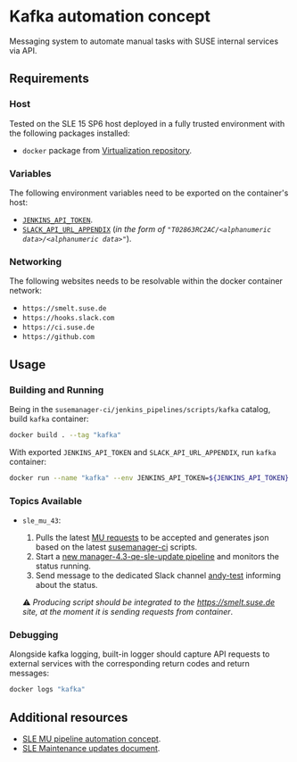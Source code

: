 # Kafka automation concept

Messaging system to automate manual tasks with SUSE internal services via API.

## Requirements

### Host

Tested on the SLE 15 SP6 host deployed in a fully trusted environment with the following packages installed:
* `docker` package from [Virtualization repository](https://download.opensuse.org/repositories/Virtualization:/containers/15.6/).

### Variables

The following environment variables need to be exported on the container's host:
* [`JENKINS_API_TOKEN`](https://ci.suse.de/user/manager/configure).
* [`SLACK_API_URL_APPENDIX`](https://app.slack.com/client/T02863RC2AC/platform) (_in the form of `"T02863RC2AC/<alphanumeric data>/<alphanumeric data>"`_).

### Networking

The following websites needs to be resolvable within the docker container network:
* `https://smelt.suse.de`
* `https://hooks.slack.com`
* `https://ci.suse.de`
* `https://github.com`

## Usage

### Building and Running

Being in the `susemanager-ci/jenkins_pipelines/scripts/kafka` catalog, build `kafka` container:

```bash
docker build . --tag "kafka"
```

With exported `JENKINS_API_TOKEN` and `SLACK_API_URL_APPENDIX`, run `kafka` container:

```bash
docker run --name "kafka" --env JENKINS_API_TOKEN=${JENKINS_API_TOKEN} --env SLACK_API_URL_APPENDIX=${SLACK_API_URL_APPENDIX} --network "host" kafka
```

### Topics Available

* `sle_mu_43`:
  1. Pulls the latest [MU requests](https://smelt.suse.de/overview/) to be accepted and generates json based on the latest [susemanager-ci](https://github.com/SUSE/susemanager-ci/tree/master) scripts.
  2. Start a [new manager-4.3-qe-sle-update pipeline](https://ci.suse.de/view/Manager/view/Manager-4.3/job/manager-4.3-qe-sle-update-NUE/) and monitors the status running.
  3. Send message to the dedicated Slack channel [andy-test](https://app.slack.com/client/T02863RC2AC/C033KJKDF9V) informing about the status.

  ⚠️ _Producing script should be integrated to the https://smelt.suse.de site, at the moment it is sending requests from container_.

### Debugging

Alongside kafka logging, built-in logger should capture API requests to external services with the corresponding return codes and return messages:

```bash
docker logs "kafka"
```

## Additional resources

* [SLE MU pipeline automation concept](https://github.com/SUSE/spacewalk/issues/24966).
* [SLE Maintenance updates document](https://confluence.suse.com/display/SUSEMANAGER/QE+SLE+Maintenance+Updates).

